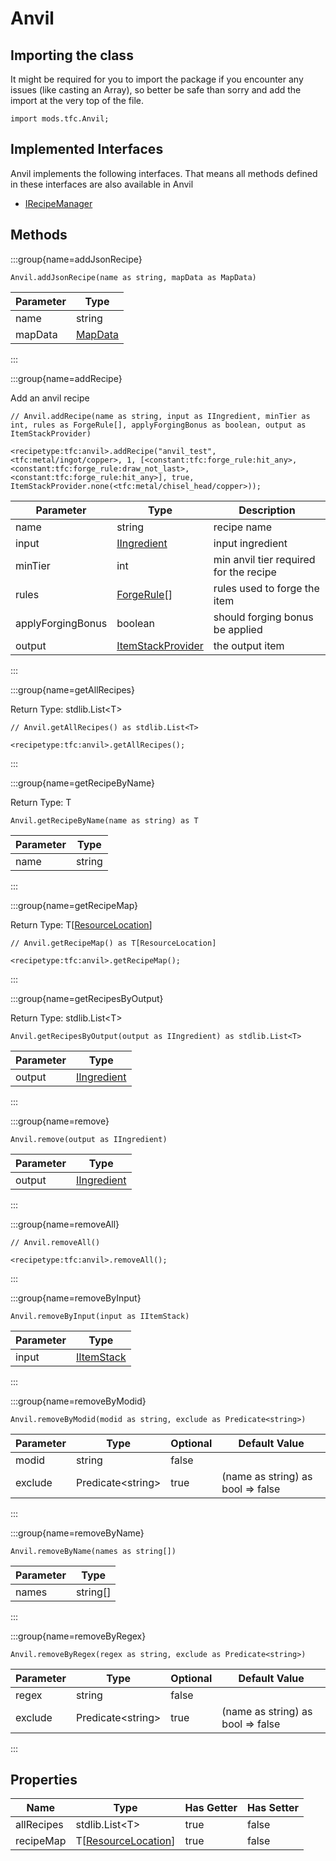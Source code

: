 # Anvil

## Importing the class

It might be required for you to import the package if you encounter any issues (like casting an Array), so better be safe than sorry and add the import at the very top of the file.
```zenscript
import mods.tfc.Anvil;
```


## Implemented Interfaces
Anvil implements the following interfaces. That means all methods defined in these interfaces are also available in Anvil

- [IRecipeManager](/vanilla/api/recipe/manager/IRecipeManager)

## Methods

:::group{name=addJsonRecipe}

```zenscript
Anvil.addJsonRecipe(name as string, mapData as MapData)
```

| Parameter |                 Type                 |
|-----------|--------------------------------------|
| name      | string                               |
| mapData   | [MapData](/vanilla/api/data/MapData) |


:::

:::group{name=addRecipe}

Add an anvil recipe

```zenscript
// Anvil.addRecipe(name as string, input as IIngredient, minTier as int, rules as ForgeRule[], applyForgingBonus as boolean, output as ItemStackProvider)

<recipetype:tfc:anvil>.addRecipe("anvil_test", <tfc:metal/ingot/copper>, 1, [<constant:tfc:forge_rule:hit_any>, <constant:tfc:forge_rule:draw_not_last>, <constant:tfc:forge_rule:hit_any>], true, ItemStackProvider.none(<tfc:metal/chisel_head/copper>));
```

|     Parameter     |                            Type                             |              Description               |
|-------------------|-------------------------------------------------------------|----------------------------------------|
| name              | string                                                      | recipe name                            |
| input             | [IIngredient](/vanilla/api/ingredient/IIngredient)          | input ingredient                       |
| minTier           | int                                                         | min anvil tier required for the recipe |
| rules             | [ForgeRule](/mods/TFCTweaker/Api/Expansion/ForgeRule)[]     | rules used to forge the item           |
| applyForgingBonus | boolean                                                     | should forging bonus be applied        |
| output            | [ItemStackProvider](/mods/TFCTweaker/Api/ItemStackProvider) | the output item                        |


:::

:::group{name=getAllRecipes}

Return Type: stdlib.List&lt;T&gt;

```zenscript
// Anvil.getAllRecipes() as stdlib.List<T>

<recipetype:tfc:anvil>.getAllRecipes();
```

:::

:::group{name=getRecipeByName}

Return Type: T

```zenscript
Anvil.getRecipeByName(name as string) as T
```

| Parameter |  Type  |
|-----------|--------|
| name      | string |


:::

:::group{name=getRecipeMap}

Return Type: T[[ResourceLocation](/vanilla/api/resource/ResourceLocation)]

```zenscript
// Anvil.getRecipeMap() as T[ResourceLocation]

<recipetype:tfc:anvil>.getRecipeMap();
```

:::

:::group{name=getRecipesByOutput}

Return Type: stdlib.List&lt;T&gt;

```zenscript
Anvil.getRecipesByOutput(output as IIngredient) as stdlib.List<T>
```

| Parameter |                        Type                        |
|-----------|----------------------------------------------------|
| output    | [IIngredient](/vanilla/api/ingredient/IIngredient) |


:::

:::group{name=remove}

```zenscript
Anvil.remove(output as IIngredient)
```

| Parameter |                        Type                        |
|-----------|----------------------------------------------------|
| output    | [IIngredient](/vanilla/api/ingredient/IIngredient) |


:::

:::group{name=removeAll}

```zenscript
// Anvil.removeAll()

<recipetype:tfc:anvil>.removeAll();
```

:::

:::group{name=removeByInput}

```zenscript
Anvil.removeByInput(input as IItemStack)
```

| Parameter |                    Type                    |
|-----------|--------------------------------------------|
| input     | [IItemStack](/vanilla/api/item/IItemStack) |


:::

:::group{name=removeByModid}

```zenscript
Anvil.removeByModid(modid as string, exclude as Predicate<string>)
```

| Parameter |          Type           | Optional |           Default Value           |
|-----------|-------------------------|----------|-----------------------------------|
| modid     | string                  | false    |                                   |
| exclude   | Predicate&lt;string&gt; | true     | (name as string) as bool => false |


:::

:::group{name=removeByName}

```zenscript
Anvil.removeByName(names as string[])
```

| Parameter |   Type   |
|-----------|----------|
| names     | string[] |


:::

:::group{name=removeByRegex}

```zenscript
Anvil.removeByRegex(regex as string, exclude as Predicate<string>)
```

| Parameter |          Type           | Optional |           Default Value           |
|-----------|-------------------------|----------|-----------------------------------|
| regex     | string                  | false    |                                   |
| exclude   | Predicate&lt;string&gt; | true     | (name as string) as bool => false |


:::


## Properties

|    Name    |                             Type                              | Has Getter | Has Setter |
|------------|---------------------------------------------------------------|------------|------------|
| allRecipes | stdlib.List&lt;T&gt;                                          | true       | false      |
| recipeMap  | T[[ResourceLocation](/vanilla/api/resource/ResourceLocation)] | true       | false      |

